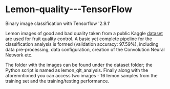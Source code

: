 # Lemon-quality---TensorFlow
Binary image classification with Tensorflow '2.9.1'

Lemon images of good and bad quality taken from a public Kaggle [dataset](https://www.kaggle.com/datasets/yusufemir/lemon-quality-dataset) are used for fruit quality control. A basic yet complete pipeline for the classification analysis is formed (validation accuracy: 97.59%), including data pre-processing, data configuration, creation of the Convolution Neural Network etc.

The folder with the images can be found under the dataset folder; the Python script is named as lemon_qlt_analysis. Finally along with the aforemntioned you can access two images - 16 lemon samples from the training set and the training/testing performance.
